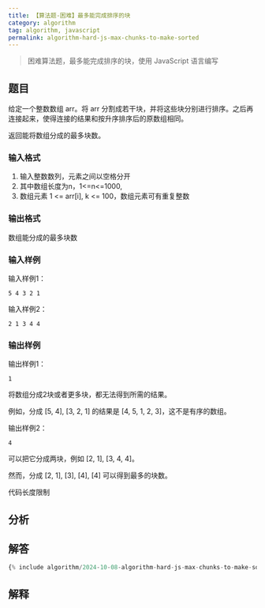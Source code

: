 ```yaml
---
title: 【算法题-困难】最多能完成排序的块
category: algorithm
tag: algorithm, javascript
permalink: algorithm-hard-js-max-chunks-to-make-sorted
---
```


> 困难算法题，最多能完成排序的块，使用 JavaScript 语言编写

## 题目

给定一个整数数组 arr。将 arr 分割成若干块，并将这些块分别进行排序。之后再连接起来，使得连接的结果和按升序排序后的原数组相同。

返回能将数组分成的最多块数。

### 输入格式

1. 输入整数数列，元素之间以空格分开
2. 其中数组长度为n，1<=n<=1000,
3. 数组元素 1 <= arr[i], k <= 100，数组元素可有重复整数

### 输出格式

数组能分成的最多块数

### 输入样例

输入样例1：

```plaintext
5 4 3 2 1
```

输入样例2：

```plaintext
2 1 3 4 4
```

### 输出样例

输出样例1：

```plaintext
1
```

将数组分成2块或者更多块，都无法得到所需的结果。

例如，分成 [5, 4], [3, 2, 1] 的结果是 [4, 5, 1, 2, 3]，这不是有序的数组。

输出样例2：

```plaintext
4
```

可以把它分成两块，例如 [2, 1], [3, 4, 4]。

然而，分成 [2, 1], [3], [4], [4] 可以得到最多的块数。

代码长度限制

## 分析


## 解答

```js
{% include algorithm/2024-10-08-algorithm-hard-js-max-chunks-to-make-sorted.js %}
```

## 解释

